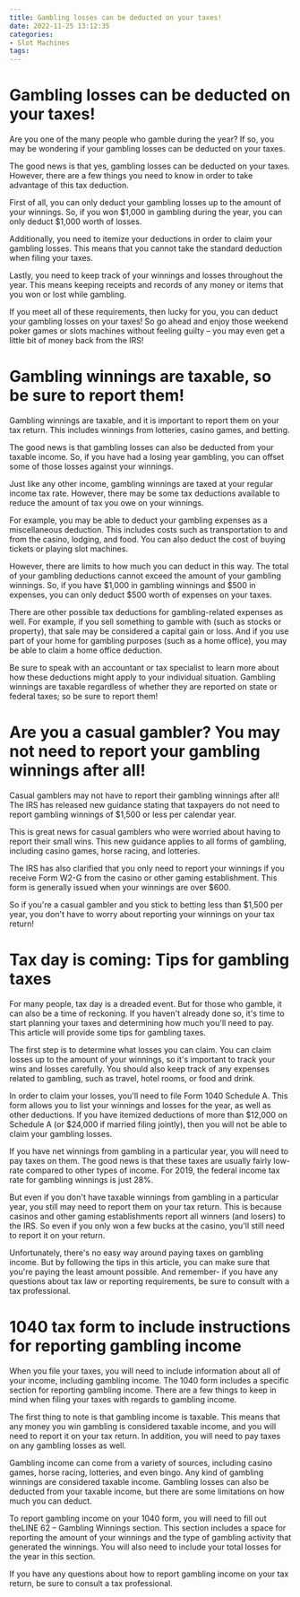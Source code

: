 ```yaml
---
title: Gambling losses can be deducted on your taxes!
date: 2022-11-25 13:12:35
categories:
- Slot Machines
tags:
---
```



#  Gambling losses can be deducted on your taxes!

Are you one of the many people who gamble during the year? If so, you may be wondering if your gambling losses can be deducted on your taxes.

The good news is that yes, gambling losses can be deducted on your taxes. However, there are a few things you need to know in order to take advantage of this tax deduction.

First of all, you can only deduct your gambling losses up to the amount of your winnings. So, if you won $1,000 in gambling during the year, you can only deduct $1,000 worth of losses.

Additionally, you need to itemize your deductions in order to claim your gambling losses. This means that you cannot take the standard deduction when filing your taxes.

Lastly, you need to keep track of your winnings and losses throughout the year. This means keeping receipts and records of any money or items that you won or lost while gambling.

If you meet all of these requirements, then lucky for you, you can deduct your gambling losses on your taxes! So go ahead and enjoy those weekend poker games or slots machines without feeling guilty – you may even get a little bit of money back from the IRS!

#  Gambling winnings are taxable, so be sure to report them!

Gambling winnings are taxable, and it is important to report them on your tax return. This includes winnings from lotteries, casino games, and betting.

The good news is that gambling losses can also be deducted from your taxable income. So, if you have had a losing year gambling, you can offset some of those losses against your winnings.

Just like any other income, gambling winnings are taxed at your regular income tax rate. However, there may be some tax deductions available to reduce the amount of tax you owe on your winnings.

For example, you may be able to deduct your gambling expenses as a miscellaneous deduction. This includes costs such as transportation to and from the casino, lodging, and food. You can also deduct the cost of buying tickets or playing slot machines.

However, there are limits to how much you can deduct in this way. The total of your gambling deductions cannot exceed the amount of your gambling winnings. So, if you have $1,000 in gambling winnings and $500 in expenses, you can only deduct $500 worth of expenses on your taxes.

There are other possible tax deductions for gambling-related expenses as well. For example, if you sell something to gamble with (such as stocks or property), that sale may be considered a capital gain or loss. And if you use part of your home for gambling purposes (such as a home office), you may be able to claim a home office deduction.


Be sure to speak with an accountant or tax specialist to learn more about how these deductions might apply to your individual situation. Gambling winnings are taxable regardless of whether they are reported on state or federal taxes; so be sure to report them!

#  Are you a casual gambler? You may not need to report your gambling winnings after all!

Casual gamblers may not have to report their gambling winnings after all! The IRS has released new guidance stating that taxpayers do not need to report gambling winnings of $1,500 or less per calendar year.

This is great news for casual gamblers who were worried about having to report their small wins. This new guidance applies to all forms of gambling, including casino games, horse racing, and lotteries.

The IRS has also clarified that you only need to report your winnings if you receive Form W2-G from the casino or other gaming establishment. This form is generally issued when your winnings are over $600.

So if you're a casual gambler and you stick to betting less than $1,500 per year, you don't have to worry about reporting your winnings on your tax return!

#  Tax day is coming: Tips for gambling taxes 

For many people, tax day is a dreaded event. But for those who gamble, it can also be a time of reckoning. If you haven't already done so, it's time to start planning your taxes and determining how much you'll need to pay. This article will provide some tips for gambling taxes.

The first step is to determine what losses you can claim. You can claim losses up to the amount of your winnings, so it's important to track your wins and losses carefully. You should also keep track of any expenses related to gambling, such as travel, hotel rooms, or food and drink.

In order to claim your losses, you'll need to file Form 1040 Schedule A. This form allows you to list your winnings and losses for the year, as well as other deductions. If you have itemized deductions of more than $12,000 on Schedule A (or $24,000 if married filing jointly), then you will not be able to claim your gambling losses.

If you have net winnings from gambling in a particular year, you will need to pay taxes on them. The good news is that these taxes are usually fairly low-rate compared to other types of income. For 2019, the federal income tax rate for gambling winnings is just 28%.

But even if you don't have taxable winnings from gambling in a particular year, you still may need to report them on your tax return. This is because casinos and other gaming establishments report all winners (and losers) to the IRS. So even if you only won a few bucks at the casino, you'll still need to report it on your return.

Unfortunately, there's no easy way around paying taxes on gambling income. But by following the tips in this article, you can make sure that you're paying the least amount possible. And remember- if you have any questions about tax law or reporting requirements, be sure to consult with a tax professional.

#  1040 tax form to include instructions for reporting gambling income

When you file your taxes, you will need to include information about all of your income, including gambling income. The 1040 form includes a specific section for reporting gambling income. There are a few things to keep in mind when filing your taxes with regards to gambling income.

The first thing to note is that gambling income is taxable. This means that any money you win gambling is considered taxable income, and you will need to report it on your tax return. In addition, you will need to pay taxes on any gambling losses as well.

Gambling income can come from a variety of sources, including casino games, horse racing, lotteries, and even bingo. Any kind of gambling winnings are considered taxable income. Gambling losses can also be deducted from your taxable income, but there are some limitations on how much you can deduct.

To report gambling income on your 1040 form, you will need to fill out theLINE 62 – Gambling Winnings section. This section includes a space for reporting the amount of your winnings and the type of gambling activity that generated the winnings. You will also need to include your total losses for the year in this section.

If you have any questions about how to report gambling income on your tax return, be sure to consult a tax professional.